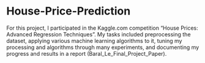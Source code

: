 # House-Price-Prediction
For this project, I participated in the Kaggle.com competition “House Prices: Advanced Regression Techniques”. My tasks included preprocessing the dataset, applying various machine learning algorithms to it, tuning my processing and algorithms through many experiments, and documenting my progress and results in a report (Baral_Le_Final_Project_Paper). 

